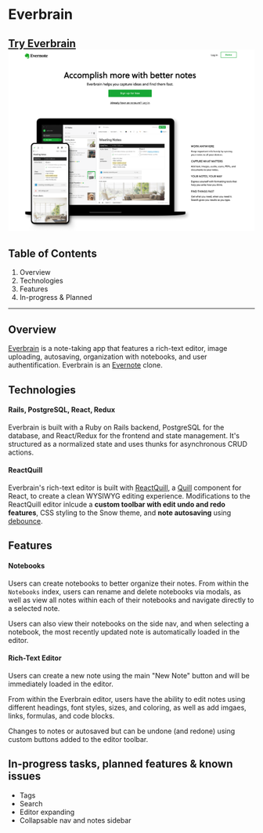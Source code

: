 # Everbrain
[Try Everbrain](https://everbrain.herokuapp.com)
![Everbrain splash page](https://github.com/colineckert/everbrain/blob/main/app/assets/images/home_page_screengrab.png)
---

## Table of Contents
1. Overview
2. Technologies
3. Features
4. In-progress & Planned

---
## Overview
[Everbrain](https://everbrain.herokuapp.com) is a note-taking app that features a rich-text editor, image uploading, autosaving, organization with notebooks, and user authentification. Everbrain is an [Evernote](https://www.evernote.com) clone.

## Technologies

#### Rails, PostgreSQL, React, Redux
Everbrain is built with a Ruby on Rails backend, PostgreSQL for the database, and React/Redux for the frontend and state management. It's structured as a normalized  state and uses thunks for asynchronous CRUD actions.

#### ReactQuill
Everbrain's rich-text editor is built with [ReactQuill](https://github.com/zenoamaro/react-quill), a [Quill](https://quilljs.com/) component for React, to create a clean WYSIWYG editing experience. Modifications to the ReactQuill editor inlcude a **custom toolbar with edit undo and redo features**, CSS styling to the Snow theme, and **note autosaving** using [debounce](https://www.npmjs.com/package/debounce).

## Features

#### Notebooks
Users can create notebooks to better organize their notes. From within the `Notebooks` index, users can rename and delete notebooks via modals, as well as view all notes within each of their notebooks and navigate directly to a selected note. 

Users can also view their notebooks on the side nav, and when selecting a notebook, the most recently updated note is automatically loaded in the editor.

#### Rich-Text Editor
Users can create a new note using the main "New Note" button and will be immediately loaded in the editor. 

From within the Everbrain editor, users have the ability to edit notes using different headings, font styles, sizes, and coloring, as well as add imgaes, links, formulas, and code blocks. 

Changes to notes or autosaved but can be undone (and redone) using custom buttons added to the editor toolbar. 



## In-progress tasks, planned features & known issues
- Tags
- Search
- Editor expanding
- Collapsable nav and notes sidebar
